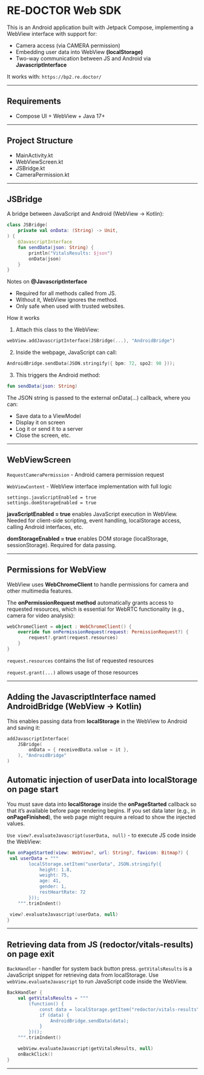 # RE‑DOCTOR Web SDK

This is an Android application built with Jetpack Compose, implementing a WebView interface with support for:

- Camera access (via CAMERA permission)
- Embedding user data into WebView **(localStorage)**
- Two-way communication between JS and Android via **JavascriptInterface**

It works with: `https://bp2.re.doctor/`

---

## Requirements

- Compose UI + WebView + Java 17+

---

## Project Structure

 -  MainActivity.kt
 -  WebViewScreen.kt
 -  JSBridge.kt
 -  CameraPermission.kt

---

## JSBridge

A bridge between JavaScript and Android (WebView → Kotlin):

```kotlin
class JSBridge(
    private val onData: (String) -> Unit,
) {
    @JavascriptInterface
    fun sendData(json: String) {
        println("VitalsResults: $json")
        onData(json)
    }
}
```
Notes on **@JavascriptInterface**

 - Required for all methods called from JS.
 - Without it, WebView ignores the method.
 - Only safe when used with trusted websites.

How it works
1. Attach this class to the WebView:

```kotlin
webView.addJavascriptInterface(JSBridge(...), "AndroidBridge")
```
2. Inside the webpage, JavaScript can call:

```kotlin
AndroidBridge.sendData(JSON.stringify({ bpm: 72, spo2: 98 }));
```
3. This triggers the Android method:

```kotlin
fun sendData(json: String)
```
The JSON string is passed to the external onData(...) callback, where you can:

- Save data to a ViewModel
- Display it on screen
- Log it or send it to a server
- Close the screen, etc.

 ---

## WebViewScreen
`RequestCameraPermission` - Android camera permission request

`WebViewContent` - WebView interface implementation with full logic

```koltin
settings.javaScriptEnabled = true
settings.domStorageEnabled = true
```
**javaScriptEnabled = true** enables JavaScript execution in WebView. Needed for client-side scripting, event handling, localStorage access, calling Android interfaces, etc.

**domStorageEnabled = true** enables DOM storage (localStorage, sessionStorage). Required for data passing.

---

## Permissions for WebView
WebView uses **WebChromeClient** to handle permissions for camera and other multimedia features.

The **onPermissionRequest method** automatically grants access to requested resources, which is essential for WebRTC functionality (e.g., camera for video analysis):

```kotlin
webChromeClient = object : WebChromeClient() {
    override fun onPermissionRequest(request: PermissionRequest?) {
        request?.grant(request.resources)
    }
}
```

`request.resources` contains the list of requested resources

`request.grant(...)` allows usage of those resources

---

## Adding the JavascriptInterface named AndroidBridge (WebView → Kotlin)
This enables passing data from **localStorage** in the WebView to Android and saving it:

```kotlin
addJavascriptInterface(
    JSBridge(
        onData = { receivedData.value = it },
    ), "AndroidBridge"
)
```
## Automatic injection of userData into **localStorage** on page start
You must save data into **localStorage** inside the **onPageStarted** callback so that it’s available before page rendering begins.
If you set data later (e.g., in **onPageFinished**), the web page might require a reload to show the injected values.

`Use view?.evaluateJavascript(userData, null)` - to execute JS code inside the WebView:

```kotlin
fun onPageStarted(view: WebView?, url: String?, favicon: Bitmap?) {
 val userData = """
        localStorage.setItem("userData", JSON.stringify({
            height: 1.8,
            weight: 75,
            age: 41,
            gender: 1,
            restHeartRate: 72
        }));
    """.trimIndent()

 view?.evaluateJavascript(userData, null)
}
```

---

## Retrieving data from JS (redoctor/vitals-results) on page exit
`BackHandler` - handler for system back button press.
`getVitalsResults` is a JavaScript snippet for retrieving data from localStorage.
Use `webView.evaluateJavascript` to run JavaScript code inside the WebView.

```kotlin
BackHandler {
    val getVitalsResults = """
        (function() {
            const data = localStorage.getItem("redoctor/vitals-results");
            if (data) {
                AndroidBridge.sendData(data);
            }
        })();
    """.trimIndent()

    webView.evaluateJavascript(getVitalsResults, null)
    onBackClick()
}
```

---